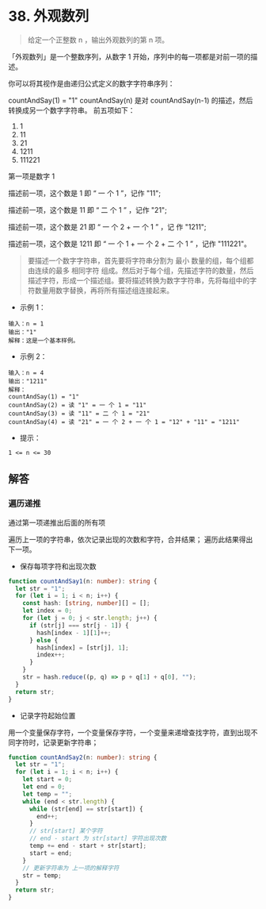 # 38. 外观数列

> 给定一个正整数 n ，输出外观数列的第 n 项。

「外观数列」是一个整数序列，从数字 1 开始，序列中的每一项都是对前一项的描述。

你可以将其视作是由递归公式定义的数字字符串序列：

countAndSay(1) = "1"
countAndSay(n) 是对 countAndSay(n-1) 的描述，然后转换成另一个数字字符串。
前五项如下：

1. 1
2. 11
3. 21
4. 1211
5. 111221

第一项是数字 1

描述前一项，这个数是 1 即 “ 一 个 1 ”，记作 "11";

描述前一项，这个数是 11 即 “ 二 个 1 ” ，记作 "21";

描述前一项，这个数是 21 即 “ 一 个 2 + 一 个 1 ” ，记
作 "1211";

描述前一项，这个数是 1211 即 “ 一 个 1 + 一 个 2 + 二 个 1 ” ，记作 "111221"。

> 要描述一个数字字符串，首先要将字符串分割为 最小 数量的组，每个组都由连续的最多 相同字符 组成。然后对于每个组，先描述字符的数量，然后描述字符，形成一个描述组。要将描述转换为数字字符串，先将每组中的字符数量用数字替换，再将所有描述组连接起来。

- 示例 1：

```
输入：n = 1
输出："1"
解释：这是一个基本样例。
```

- 示例 2：

```
输入：n = 4
输出："1211"
解释：
countAndSay(1) = "1"
countAndSay(2) = 读 "1" = 一 个 1 = "11"
countAndSay(3) = 读 "11" = 二 个 1 = "21"
countAndSay(4) = 读 "21" = 一 个 2 + 一 个 1 = "12" + "11" = "1211"
```

- 提示：

```
1 <= n <= 30
```

## 解答

### 遍历递推

通过第一项递推出后面的所有项

遍历上一项的字符串，依次记录出现的次数和字符，合并结果；
遍历此结果得出下一项。

- 保存每项字符和出现次数

```ts
function countAndSay1(n: number): string {
  let str = "1";
  for (let i = 1; i < n; i++) {
    const hash: [string, number][] = [];
    let index = 0;
    for (let j = 0; j < str.length; j++) {
      if (str[j] === str[j - 1]) {
        hash[index - 1][1]++;
      } else {
        hash[index] = [str[j], 1];
        index++;
      }
    }
    str = hash.reduce((p, q) => p + q[1] + q[0], "");
  }
  return str;
}
```

- 记录字符起始位置

用一个变量保存字符，一个变量保存字符，一个变量来递增查找字符，直到出现不同字符时，记录更新字符串；

```ts
function countAndSay2(n: number): string {
  let str = "1";
  for (let i = 1; i < n; i++) {
    let start = 0;
    let end = 0;
    let temp = "";
    while (end < str.length) {
      while (str[end] == str[start]) {
        end++;
      }
      // str[start] 某个字符
      // end - start 为 str[start] 字符出现次数
      temp += end - start + str[start];
      start = end;
    }
    // 更新字符串为 上一项的解释字符
    str = temp;
  }
  return str;
}
```
